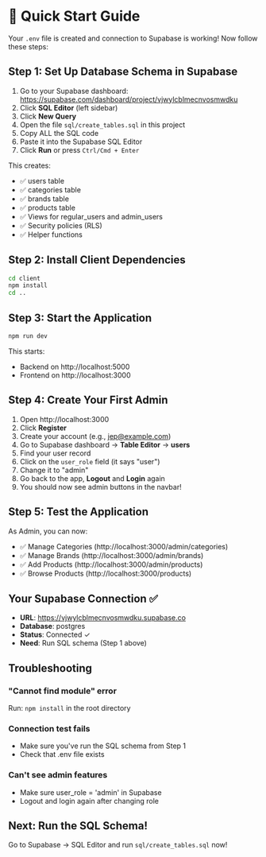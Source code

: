 # 🚀 Quick Start Guide

Your `.env` file is created and connection to Supabase is working! Now follow these steps:

## Step 1: Set Up Database Schema in Supabase

1. Go to your Supabase dashboard: https://supabase.com/dashboard/project/vjwylcblmecnvosmwdku
2. Click **SQL Editor** (left sidebar)
3. Click **New Query**
4. Open the file `sql/create_tables.sql` in this project
5. Copy ALL the SQL code
6. Paste it into the Supabase SQL Editor
7. Click **Run** or press `Ctrl/Cmd + Enter`

This creates:
- ✅ users table
- ✅ categories table  
- ✅ brands table
- ✅ products table
- ✅ Views for regular_users and admin_users
- ✅ Security policies (RLS)
- ✅ Helper functions

## Step 2: Install Client Dependencies

```bash
cd client
npm install
cd ..
```

## Step 3: Start the Application

```bash
npm run dev
```

This starts:
- Backend on http://localhost:5000
- Frontend on http://localhost:3000

## Step 4: Create Your First Admin

1. Open http://localhost:3000
2. Click **Register**
3. Create your account (e.g., jep@example.com)
4. Go to Supabase dashboard → **Table Editor** → **users**
5. Find your user record
6. Click on the `user_role` field (it says "user")
7. Change it to "admin"
8. Go back to the app, **Logout** and **Login** again
9. You should now see admin buttons in the navbar!

## Step 5: Test the Application

As Admin, you can now:
- ✅ Manage Categories (http://localhost:3000/admin/categories)
- ✅ Manage Brands (http://localhost:3000/admin/brands)
- ✅ Add Products (http://localhost:3000/admin/products)
- ✅ Browse Products (http://localhost:3000/products)

## Your Supabase Connection ✅

- **URL**: https://vjwylcblmecnvosmwdku.supabase.co
- **Database**: postgres  
- **Status**: Connected ✓
- **Need**: Run SQL schema (Step 1 above)

## Troubleshooting

### "Cannot find module" error
Run: `npm install` in the root directory

### Connection test fails
- Make sure you've run the SQL schema from Step 1
- Check that .env file exists

### Can't see admin features
- Make sure user_role = 'admin' in Supabase
- Logout and login again after changing role

## Next: Run the SQL Schema!

Go to Supabase → SQL Editor and run `sql/create_tables.sql` now!

